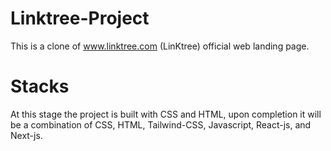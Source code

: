 # Linktree-Project
This is a clone of www.linktree.com (LinKtree) official web landing page.

# Stacks 
At this stage the project is built with CSS and HTML, upon completion it will be a combination of CSS, HTML, Tailwind-CSS, Javascript, React-js, and Next-js.


